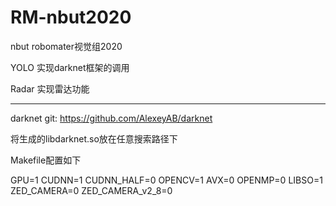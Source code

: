 # RM-nbut2020
nbut robomater视觉组2020

YOLO 实现darknet框架的调用

Radar 实现雷达功能

------

darknet git: https://github.com/AlexeyAB/darknet

将生成的libdarknet.so放在任意搜索路径下

Makefile配置如下

GPU=1
CUDNN=1
CUDNN_HALF=0
OPENCV=1
AVX=0
OPENMP=0
LIBSO=1
ZED_CAMERA=0
ZED_CAMERA_v2_8=0
